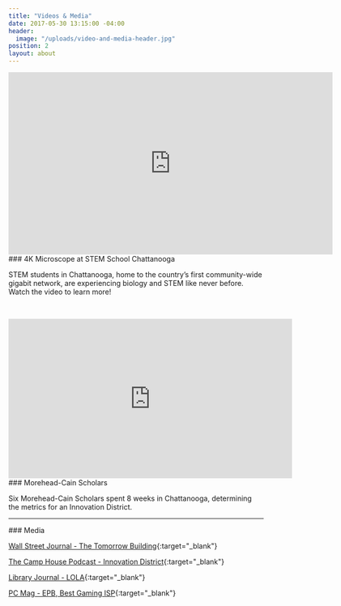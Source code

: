 ```yaml
---
title: "Videos & Media"
date: 2017-05-30 13:15:00 -04:00
header:
  image: "/uploads/video-and-media-header.jpg"
position: 2
layout: about
---
```


<iframe src="https://player.vimeo.com/video/123622637" width="640" height="360" frameborder="0" webkitallowfullscreen mozallowfullscreen allowfullscreen></iframe>
### 4K Microscope at STEM School Chattanooga

STEM students in Chattanooga, home to the country’s first community-wide gigabit network, are experiencing biology and STEM like never before. Watch the video to learn more!

&nbsp;

<iframe width="560" height="315" src="https://www.youtube.com/embed/pCMB1dxRTDY" frameborder="0" allowfullscreen></iframe>
### Morehead-Cain Scholars

Six Morehead-Cain Scholars spent 8 weeks in Chattanooga, determining the metrics for an Innovation District.

<hr>
### Media

[Wall Street Journal - The Tomorrow Building](http://www.wsj.com/articles/co-living-and-co-working-trend-comes-to-chattanooga-1481020201){:target="_blank"}

[The Camp House Podcast - Innovation District](https://thecamphouse.simplecast.fm/){:target="_blank"}

[Library Journal - LOLA](http://lj.libraryjournal.com/2016/11/lj-in-print/gig-city-music-field-reports/){:target="_blank"}

[PC Mag - EPB, Best Gaming ISP](http://www.pcmag.com/article/350064/the-best-gaming-isps-of-2017){:target="_blank"}

